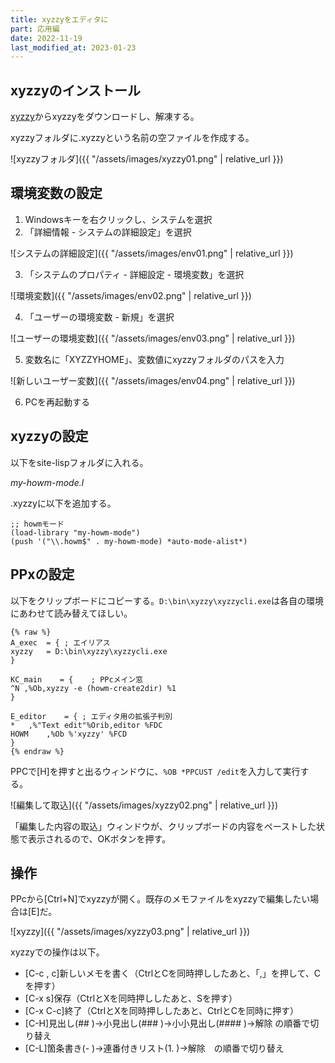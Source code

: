 ```yaml
---
title: xyzzyをエディタに
part: 応用編
date: 2022-11-19
last_modified_at: 2023-01-23
---
```


## xyzzyのインストール

[xyzzy](http://xyzzy-022.github.io/)からxyzzyをダウンロードし、解凍する。

xyzzyフォルダに.xyzzyという名前の空ファイルを作成する。

![xyzzyフォルダ]({{ "/assets/images/xyzzy01.png" | relative_url }})

## 環境変数の設定

1) Windowsキーを右クリックし、システムを選択
2) 「詳細情報 - システムの詳細設定」を選択

![システムの詳細設定]({{ "/assets/images/env01.png" | relative_url }})

3) 「システムのプロパティ - 詳細設定 - 環境変数」を選択

![環境変数]({{ "/assets/images/env02.png" | relative_url }})

4) 「ユーザーの環境変数 - 新規」を選択

![ユーザーの環境変数]({{ "/assets/images/env03.png" | relative_url }})

5) 変数名に「XYZZYHOME」、変数値にxyzzyフォルダのパスを入力

![新しいユーザー変数]({{ "/assets/images/env04.png" | relative_url }})

6) PCを再起動する

## xyzzyの設定

以下をsite-lispフォルダに入れる。

_my-howm-mode.l_
<script src="https://gist.github.com/tukasa/1b2bbf4d34defd1c0d342604628ca90f.js"></script>

.xyzzyに以下を追加する。

```text
;; howmモード
(load-library "my-howm-mode")
(push '("\\.howm$" . my-howm-mode) *auto-mode-alist*)
```

## PPxの設定

以下をクリップボードにコピーする。`D:\bin\xyzzy\xyzzycli.exe`は各自の環境にあわせて読み替えてほしい。

```text
{% raw %}
A_exec	= {	; エイリアス
xyzzy	= D:\bin\xyzzy\xyzzycli.exe
}

KC_main    = {    ; PPcメイン窓
^N ,%Ob,xyzzy -e (howm-create2dir) %1
}

E_editor	= {	; エディタ用の拡張子判別
*	,%"Text edit"%Orib,editor %FDC
HOWM	,%Ob %'xyzzy' %FCD
}
{% endraw %}
```
PPCで[H]を押すと出るウィンドウに、`%OB *PPCUST /edit`を入力して実行する。

![編集して取込]({{ "/assets/images/xyzzy02.png" | relative_url }})

「編集した内容の取込」ウィンドウが、クリップボードの内容をペーストした状態で表示されるので、OKボタンを押す。

## 操作

PPcから[Ctrl+N]でxyzzyが開く。既存のメモファイルをxyzzyで編集したい場合は[E]だ。

![xyzzy]({{ "/assets/images/xyzzy03.png" | relative_url }})

xyzzyでの操作は以下。

- [C-c , c]新しいメモを書く（CtrlとCを同時押ししたあと、「,」を押して、Cを押す）
- [C-x s]保存（CtrlとXを同時押ししたあと、Sを押す）
- [C-x C-c]終了（CtrlとXを同時押ししたあと、CtrlとCを同時に押す）
- [C-H]見出し(## )→小見出し(### )→小小見出し(#### )→解除 の順番で切り替え
- [C-L]箇条書き(- )→連番付きリスト(1. )→解除　の順番で切り替え
